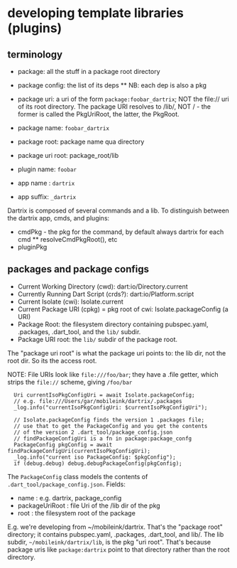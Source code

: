 # developing template libraries (plugins)

## terminology

* package: all the stuff in a package root directory
* package config: the list of its deps
** NB: each dep is also a pkg
* package uri: a uri of the form `package:foobar_dartrix`; NOT the
  file:// uri of its root directory. The package URI resolves to
  <root>/lib/, NOT <root>/ - the former is called the PkgUriRoot, the
  latter, the PkgRoot.
* package name: `foobar_dartrix`
* package root:  package name qua directory
* package uri root:  package_root/lib
* plugin name:  `foobar`

* app name  : `dartrix`
* app suffix: `_dartrix`

Dartrix is composed of several commands and a lib.  To distinguish between the dartrix app, cmds, and plugins:

* cmdPkg - the pkg for the command, by default always dartrix for each cmd
** resolveCmdPkgRoot(), etc
* pluginPkg


## packages and package configs

* Current Working Directory (cwd): dart:io/Directory.current
* Currently Running Dart Script (crds?): dart:io/Platform.script
* Current Isolate (cwi): Isolate.current
* Current Package URI (cpkg) = pkg root of cwi: Isolate.packageConfig (a URI)
* Package Root: the filesystem directory containing pubspec.yaml,
.packages, .dart_tool, and the `lib/` subdir.
* Package URI root: the `lib/` subdir of the package root.

The "package uri root" is what the package uri points to: the lib dir,
not the root dir.  So its the access root.

NOTE: File URIs look like `file:///foo/bar`; they have a .file getter,
which strips the `file://` scheme, giving `/foo/bar`

```
  Uri currentIsoPkgConfigUri = await Isolate.packageConfig;
  // e.g. file:///Users/gar/mobileink/dartrix/.packages
  _log.info("currentIsoPkgConfigUri: $currentIsoPkgConfigUri");

  // Isolate.packageConfig finds the version 1 .packages file;
  // use that to get the PackageConfig and you get the contents
  // of the version 2 .dart_tool/package_config.json
  // findPackageConfigUri is a fn in package:package_confg
  PackageConfig pkgConfig = await findPackageConfigUri(currentIsoPkgConfigUri);
  _log.info("current iso PackageConfig: $pkgConfig");
  if (debug.debug) debug.debugPackageConfig(pkgConfig);
```

The `PackageConfig` class models the contents of
`.dart_tool/package_config.json`.  Fields:

* name               : e.g. dartrix, package_config
* packageUriRoot     : file Uri of the /lib dir of the pkg
* root               : the filesystem root of the package

E.g. we're developing from ~/mobileink/dartrix. That's the "package
root" directory; it contains pubspec.yaml, .packages, .dart_tool, and
lib/. The lib subdir, `~/mobileink/dartrix/lib`, is the pkg "uri
root". That's because package uris like `package:dartrix` point to
that directory rather than the root directory.
